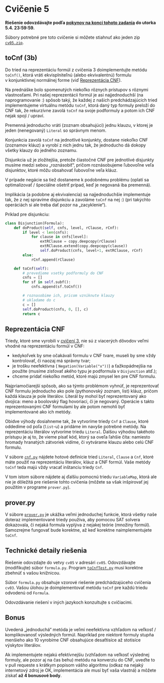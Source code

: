 Cvičenie 5
==========

**Riešenie odovzdávajte podľa
[pokynov na konci tohoto zadania](#technické-detaily-riešenia)
do utorka 5.4. 23:59:59.**

Súbory potrebné pre toto cvičenie si môžete stiahnuť ako jeden zip
[`cv05.zip`](https://github.com/FMFI-UK-1-AIN-412/lpi/archive/cv05.zip).

toCnf (3b)
----------

Do tried na reprezentáciu formúl z cvičenia 3 doimplementujte metódu `toCnf()`,
ktorá vráti ekvisplniteľnú (alebo ekvivalentnú) formulu v konjunktívnej
normálnej forme (viď [Reprezentácia CNF](#reprezentácia-cnf)).

Na prednáške bolo spomenutých niekoľko rôznych prístupov s rôznymi
vlastnosťami. Pri našej reprezentácii formúl je asi najjednoduchší (na
naprogramovanie :) spôsob taký, že každej z našich predchádzajúcich tried
implementujeme virtuálnu metódu `toCnf`, ktorá daný typ formuly preloží do CNF tak, že
rekurzívne zavolá `toCnf` na svoje podformuly a potom ich CNF nejak spojí / upraví.

Premenná jednoducho vráti (zoznam obsahujúci) jednu klauzu, v ktorej je jeden
(nenegovaný) `Literal` so správnym menom.

Konjunkcia zavolá `toCnf` na jednotlivé konjunkty, dostane niekoľko CNF (zoznamov
kláuz) a vyrobí z nich jednu tak, že jednoducho dá dokopy všetky klauzy do
jedného zoznamu.

Disjunkcia už je zložitejšia, pretože čiastočné CNF pre jednotlivé disjunkty
musíme medzi sebou „roznásobiť“, pričom roznásobujeme ľubovoľne veľa
disjunktov, ktoré môžu obsahovať ľubovoľne veľa kláuz.

V prípade negácie sa tiež dostaneme k podobnému problému (oplatí sa
optimalizovať / špeciálne ošetriť prípad, keď je negovaná iba premenná).

Implikácia (a podobne aj ekvivalencia) sa najjednoduchšie implementuje tak, že
z nej spravíme disjunkciu a zavoláme `toCnf` na nej :) (pri takýchto operáciách si
ale treba dať pozor na „zacyklenie“).

Príklad pre disjunkciu:
```python
class Disjunction(Formula):
    def doProduct(self, cnfs, level, rClause, rCnf):
        if level < len(cnfs):
            for clause in cnfs[level]:
                extRClause = copy.deepcopy(rClause)
                extRClause.extend(copy.deepcopy(clause))
                self.doProduct(cnfs, level+1, extRClause, rCnf)
        else:
            rCnf.append(rClause)

    def toCnf(self):
        # prevedieme vsetky podformuly do CNF
        cnfs = []
        for sf in self.subf():
            cnfs.append(sf.toCnf())

        # roznasobime ich, pricom vzniknute klauzy
        # ukladame do c
        c = []
        self.doProduct(cnfs, 0, [], c)
        return c
```

## Reprezentácia CNF

Triedy, ktoré sme vyrobili v [cvičení 3](../cv03/), nie sú z viacerých dôvodov
veľmi vhodné na reprezentáciu formúl v CNF:
- kedykoľvek by sme očakávali formulu v CNF tvare,  museli by sme vždy
  kontrolovať, či naozaj má správny tvar;
- je trošku neefektívna ( `Negation(Variable("x"))`) a ťažkopádnejšia
  na použite (musíme zisťovať akého typu je podformula v `Disjunction` atď.);
- chceme pridať niekoľko metód, ktoré majú zmysel len pre CNF formulu.

Najpriamočiarejší spôsob, ako sa týmto problémom vyhnúť, je reprezentovať CNF
formulu jednoducho ako pole (pythonovský zoznam, list) kláuz, pričom každá klauza je pole
literálov. Literál by mohol byť reprezentovaný ako dvojica: meno
a boolovský flag hovoriaci, či je negovaný.
Operácie s takto reprezentovanými CNF formulami by ale potom nemohli byť
implementované ako ich metódy.

Obidve výhody dosiahneme tak,
že vytvoríme triedy `Cnf` a `Clause`, ktoré oddedíme od poľa (`list`-u)
a pridáme im navyše potrebné metódy.
Na reprezentáciu literálov vytvoríme triedu `Literal`.
Ďalšou výhodou takéhoto prístupu je aj to, že vieme písať kód,
ktorý sa oveľa ľahšie číta:
namiesto hromady hranatých zátvoriek vidíme, či vytvárame klauzu
alebo celú CNF formulu.

V súbore [`cnf.py`](cnf.py) nájdete hotové definície tried `Literal`,
`Clause` a `Cnf`, ktoré máte použiť na reprezentáciu literálov, kláuz a CNF
formúl. Vaše metódy `toCnf` teda majú vždy vracať inštanciu triedy `Cnf`.

V tom istom súbore nájdete aj ďalšiu pomocnú triedu `VariableMap`,
ktorá ale nie je dôležitá pre riešenie tohto cvičenia
(môžete sa však inšpirovať jej použitím v programe `prover.py`).

## prover.py

V súbore [`prover.py`](prover.py) je ukážka veľmi jednoduchej funkcie, ktorá
všetky naše doteraz implementované triedy používa, aby pomocou SAT solvera
dokazovala, či nejaká formula vyplýva z nejakej teórie (množiny formúl).
Samozrejme fungovať bude korektne, až keď korektne naimplementujete `toCnf`.

## Technické detaily riešenia

Riešenie odovzdajte do vetvy `cv05` v adresári `cv05`.  Odovzdávajte
(modifikujte) súbor `formula.py`. Program [`toCnfTest.py`](toCnfTest.py) musí
korektne zbehnúť s vašou knižnicou.

Súbor `formula.py` obsahuje vzorové riešenie predchádzajúceho cvičenia
`cv03`. Vašou úlohou je doimplementovať metódu `toCnf` pre každú triedu
odvodenú od `Formula`.

Odovzdávanie riešení v iných jazykoch konzultujte s cvičiacimi.

## Bonus

Uvedená „jednoduchá“ metóda je veľmi neefektívna vzhľadom na veľkosť /
komplikovanosť výsledných formúl. Napríklad pre niektoré formuly
stupňa menšieho ako 10 vyrobíme CNF obsahujúce desaťtisíce až
stotisíce výskytov literálov.

Ak implementujete nejakú efektívnejšiu (vzhľadom na veľkosť výslednej
formuly, ale pozor aj na čas behu) metódu na konverziu do CNF, uveďte
to v pull requeste s krátkym popisom vášho algoritmu (odkaz na nejaký
internetový zdroj je OK, implementácia ale musí byť vaša vlastná)
a môžete získať **až 4 bonusové body**.
